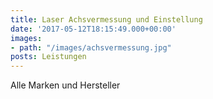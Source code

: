 ```yaml
---
title: Laser Achsvermessung und Einstellung
date: '2017-05-12T18:15:49.000+00:00'
images:
- path: "/images/achsvermessung.jpg"
posts: Leistungen
---
```


Alle Marken und Hersteller
